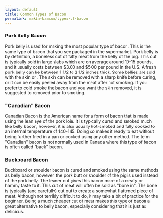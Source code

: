 ```yaml
---
layout: default
title: Common Types of Bacon
permalink: makin-baacon/types-of-bacon
---
```


### Pork Belly Bacon

Pork belly is used for making the most popular type of bacon.  This is the same type of bacon that you see packaged in the supermarket.  Pork belly is by definition, a boneless cut of fatty meat from the belly of the pig. This cut is typically sold in large slabs which are on average around 10-15 pounds, and it usually costs between $3.00 and $5.00 per pound in the U.S.  A fresh pork belly can be between 1 1/2 to 2 1/2 inches thick.  Some bellies are sold with the skin on.  The skin can be removed with a sharp knife before curing, or it can be easily peeled away from the meat after hot smoking.  If you prefer to cold smoke the bacon and you want the skin removed, it is suggested to removed prior to smoking. 

### "Canadian" Bacon

Canadian Bacon is the American name for a form of bacon that is made using the lean eye of the pork loin.  It is typically cured and smoked much like belly bacon, however, it is also usually hot-smoked and fully cooked to an internal temperature of 140-145.  Doing so makes it ready to eat without being further fried in a pan or cooked using any other method.  The term "Canadian" bacon is not normally used in Canada where this type of bacon is often called "back" bacon. 

### Buckboard Bacon

Buckboard or shoulder bacon is cured and smoked using the same methods as belly bacon, however, the pork butt or shoulder of the pig is used instead of the pork belly.  The leaner cut gives this bacon more of a meaty or hammy taste to it.  This cut of meat will often be sold as "bone in".  The bone is typically (and carefully) cut out to create a somewhat flattened piece of meat.  Although not terribly difficult to do, it may take a bit of practice for the beginner. Being a much cheaper cut of meat makes this type of bacon a great alternative to belly bacon, especially considering that it is just as delicious. 